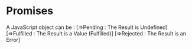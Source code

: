 # Promises
A JavaScript object can be :
    [=>Pending : The Result is Undefined] 
    [=>Fulfilled : The Result is a Value (Fulfilled)]
    [=>Rejected : The Result is an Error]